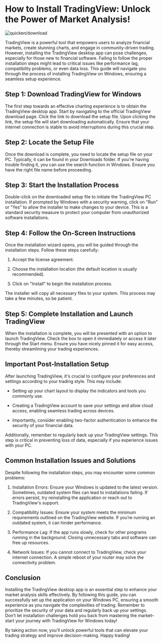 # How to Install TradingView: Unlock the Power of Market Analysis!


![quicken/download](https://i.postimg.cc/kG1YNNFj/Zs-WZRg62-mid.png)


TradingView is a powerful tool that empowers users to analyze financial markets, create stunning charts, and engage in community-driven trading. However, installing the TradingView desktop app can pose challenges, especially for those new to financial software. Failing to follow the proper installation steps might lead to critical issues like performance lag, compatibility problems, or even data loss. This guide will navigate you through the process of installing TradingView on Windows, ensuring a seamless setup experience.


## Step 1: Download TradingView for Windows


The first step towards an effective charting experience is to obtain the TradingView desktop app. Start by navigating to the official TradingView download page. Click the link to download the setup file. Upon clicking the link, the setup file will start downloading automatically. Ensure that your internet connection is stable to avoid interruptions during this crucial step.


## Step 2: Locate the Setup File


Once the download is complete, you need to locate the setup file on your PC. Typically, it can be found in your Downloads folder. If you're having trouble finding it, you can use the search function in Windows. Ensure you have the right file name before proceeding.


## Step 3: Start the Installation Process


Double-click on the downloaded setup file to initiate the TradingView PC installation. If prompted by Windows with a security warning, click on "Run" or "Yes" to allow the installer to make changes to your device. This is a standard security measure to protect your computer from unauthorized software installations.


## Step 4: Follow the On-Screen Instructions


Once the installation wizard opens, you will be guided through the installation steps. Follow these steps carefully:


1. Accept the license agreement.


2. Choose the installation location (the default location is usually recommended).


3. Click on "Install" to begin the installation process.


The installer will copy all necessary files to your system. This process may take a few minutes, so be patient.


## Step 5: Complete Installation and Launch TradingView


When the installation is complete, you will be presented with an option to launch TradingView. Check the box to open it immediately or access it later through the Start menu. Ensure you have nicely pinned it for easy access, thereby streamlining your trading experiences.


## Important Post-Installation Setup


After launching TradingView, it's crucial to configure your preferences and settings according to your trading style. This may include:


- Setting up your chart layout to display the indicators and tools you commonly use.


- Creating a TradingView account to save your settings and allow cloud access, enabling seamless trading across devices.


- Importantly, consider enabling two-factor authentication to enhance the security of your financial data.


Additionally, remember to regularly back up your TradingView settings. This step is critical in preventing loss of data, especially if you experience issues with your PC.


## Common Installation Issues and Solutions


Despite following the installation steps, you may encounter some common problems:


1. Installation Errors: Ensure your Windows is updated to the latest version. Sometimes, outdated system files can lead to installations failing. If errors persist, try reinstalling the application or reach out to TradingView's support.


2. Compatibility Issues: Ensure your system meets the minimum requirements outlined on the TradingView website. If you’re running an outdated system, it can hinder performance.


3. Performance Lag: If the app runs slowly, check for other programs running in the background. Closing unnecessary tabs and software can free up resources.


4. Network Issues: If you cannot connect to TradingView, check your internet connection. A simple reboot of your router may solve the connectivity problem.


## Conclusion


Installing the TradingView desktop app is an essential step to enhance your market analysis skills effectively. By following this guide, you can successfully set up the application on your Windows PC, ensuring a smooth experience as you navigate the complexities of trading. Remember to prioritize the security of your data and regularly back up your settings. Don’t let installation challenges hold you back from mastering the market–start your journey with TradingView for Windows today!


By taking action now, you’ll unlock powerful tools that can elevate your trading strategy and improve decision-making. Happy trading!

